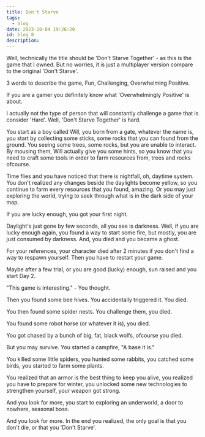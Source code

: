 ```yaml
---
title: Don't Starve
tags:
  - blog
date: 2023-10-04 19:26:20
id: blog_8
description:
---
```


Well, technically the title should be 'Don't Starve Together' - as this is the game that I owned. But no worries, it is just a multiplayer version compare to the original 'Don't Starve'.

3 words to describe the game, Fun, Challenging, Overwhelming Positive.

If you are a gamer you definitely know what 'Overwhelmingly Positive' is about.

I actually not the type of person that will constantly challenge a game that is consider 'Hard'. Well, 'Don't Starve Together' is hard.

You start as a boy called Will, you born from a gate, whatever the name is, you start by collecting some sticks, some rocks that you can found from the ground. You seeing some trees, some rocks, but you are unable to interact. By mousing them, Will actually give you some hints, so you know that you need to craft some tools in order to farm resources from, trees and rocks ofcourse.

Time flies and you have noticed that there is nightfall, oh, daytime system. You don't realized any changes beside the daylights become yellow, so you continue to farm every resources that you found, amazing. Or you may just exploring the world, trying to seek through what is in the dark side of your map.

If you are lucky enough, you got your first night.

Daylight's just gone by few seconds, all you see is darkness. Well, if you are lucky enough again, you found a way to start some fire, but mostly, you are just consumed by darkness. And, you died and you became a ghost.

For your references, your character died after 2 minutes if you don't find a way to respawn yourself. Then you have to restart your game.

Maybe after a few trial, or you are good (lucky) enough, sun raised and you start Day 2.

"This game is interesting." - You thought.

Then you found some bee hives. You accidentally triggered it. You died.

You then found some spider nests. You challenge them, you died.

You found some robot horse (or whatever it is), you died.

You got chased by a bunch of big, fat, black wolfs, ofcourse you died.



But you may survive. You started a campfire, "A base it is."

You killed some little spiders, you hunted some rabbits, you catched some birds, you started to farm some plants.

You realized that an armor is the best thing to keep you alive, you realized you have to prepare for winter, you unlocked some new technologies to strengthen yourself, your weapon got strong.

And you look for more, you start to exploring an underworld, a door to nowhere, seasonal boss.

And you look for more. In the end you realized, the only goal is that you don't die, or that you 'Don't Starve'.
